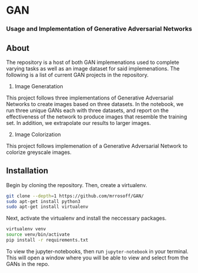 # GAN

### Usage and Implementation of Generative Adversarial Networks

## About

The repository is a host of both GAN implemenations used to complete varying tasks as well as an image dataset for said implemenations. The following is a list of current GAN projects in the repository.

1. Image Generatation

This project follows three implementations of Generative Adversarial Networks to create images based on three datasets. In the notebook, we run three unique GANs each with three datasets, and report on the effectiveness of the network to produce images that resemble the training set. In addition, we extrapolate our results to larger images.

2. Image Colorization

This project follows implemenation of a Generative Adversarial Network to colorize greyscale images.

## Installation

Begin by cloning the repository. Then, create a virtualenv.

```bash
git clone --depth=1 https://github.com/mrrosoff/GAN/
sudo apt-get install python3
sudo apt-get install virtualenv
```

Next, activate the virtualenv and install the neccessary packages.

```bash
virtualenv venv
source venv/bin/activate
pip install -r requirements.txt
```

To view the jupyter-notebooks, then run `jupyter-notebook` in your terminal. This will open a window where you will be able to view and select from the GANs in the repo. 

